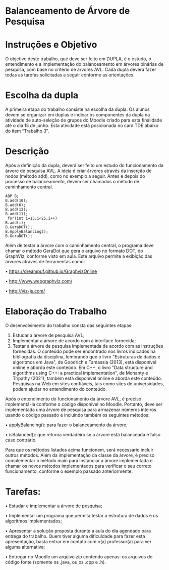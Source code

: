 # Balanceamento de Árvore de Pesquisa

# Instruções e Objetivo

O objetivo deste trabalho, que deve ser feito em DUPLA, é o estudo, o entendimento e a implementação do balanceamento em árvores binárias de pesquisa, com base no critério de árvores AVL. Cada dupla deverá fazer todas as tarefas solicitadas a seguir conforme as orientações.

# Escolha da dupla
A primeira etapa do trabalho consiste na escolha da dupla. Os alunos devem se organizar em duplas e indicar os componentes da dupla na atividade de auto-seleção de grupos do Moodle criado para esta finalidade até o dia 15 de junho. Esta atividade está posicionada no card TDE abaixo do item “Trabalho 3”.

# Descrição
Após a definição da dupla, deverá ser feito um estudo do funcionamento da árvore de pesquisa AVL. A ideia é criar árvores através da inserção de nodos (método add), como no exemplo a seguir. Antes e depois do processo de balanceamento, devem ser chamados o método de caminhamento central.
 ```
 ABP B;
 B.add(10);
 B.add(6);
 B.add(12);
 B.add(11);
  for(int i=15;i<25;i++)
 B.add(i);
 B.GeraDOT();
 B.ApplyBalancing();
 B.GeraDOT();
 ```
Além de testar a árvore com o caminhamento central, o programa deve chamar o método GeraDot que gera o arquivo no formato DOT, do GraphViz, conforme visto em aula. Este arquivo permite a exibição das árvores através de ferramentas como:

• https://dreampuf.github.io/GraphvizOnline

• http://www.webgraphviz.com/

• http://viz-js.com/

# Elaboração do Trabalho
O desenvolvimento do trabalho consta das seguintes etapas:
  1. Estudar a árvore de pesquisa AVL;
  2. Implementar a árvore de acordo com a interface fornecida;
  3. Testar a árvore de pesquisa implementada de acordo com as instruções fornecidas.
O conteúdo pode ser encontrado nos livros indicados na bibliografia da disciplina, lembrando que o livro "Estruturas de dados e algoritmos em Java", de Goodrich e Tamassia (2013), está disponível online e aborda este conteúdo. Em C++, o livro "Data structure and algorithms using C++: a practical implementation", de Mohanty e Tripathy (2021), também está disponível online e aborda este conteúdo. Pesquisas na Web em sites confiáveis, tais como sites de universidades, podem ajudar no entendimento do conteúdo.

Após o entendimento do funcionamento da árvore AVL, é preciso implementá-la conforme o código disponível no Moodle. Portanto, deve ser implementada uma árvore de pesquisa para armazenar números inteiros usando o código passado e incluindo também os seguintes métodos:
  
  • applyBalancing(): para fazer o balanceamento da árvore;
  
  • isBalanced(): que retorna verdadeiro se a árvore está balanceada e falso caso contrário.

Para que os métodos listados acima funcionem, será necessário incluir outros métodos. Além da implementação da classe da árvore, é preciso complementar o método main para instanciar a árvore implementada e chamar os novos métodos implementados para verificar o seu correto funcionamento, conforme o exemplo passado anteriormente.

# Tarefas:
  • Estudar e implementar a árvore de pesquisa;
  
  • Implementar um programa que permita testar a estrutura de dados e os algoritmos implementados;
  
  • Apresentar a solução proposta durante a aula do dia agendado para entrega do trabalho. Quem tiver alguma dificuldade para fazer esta apresentação, basta entrar em contato com o(a) professor(a) para ver alguma alternativa;
  
  • Entregar no Moodle um arquivo zip contendo apenas: os arquivos do código fonte (somente os .java, ou os .cpp e .h).
